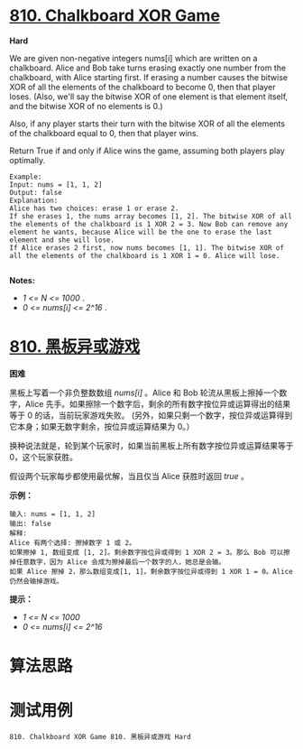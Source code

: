 # [810. Chalkboard XOR Game][enTitle]

**Hard**

We are given non-negative integers nums[i] which are written on a chalkboard. Alice and Bob take turns erasing exactly one number from the chalkboard, with Alice starting first. If erasing a number causes the bitwise XOR of all the elements of the chalkboard to become 0, then that player loses. (Also, we'll say the bitwise XOR of one element is that element itself, and the bitwise XOR of no elements is 0.)

Also, if any player starts their turn with the bitwise XOR of all the elements of the chalkboard equal to 0, then that player wins.

Return True if and only if Alice wins the game, assuming both players play optimally.

```
Example:
Input: nums = [1, 1, 2]
Output: false
Explanation: 
Alice has two choices: erase 1 or erase 2. 
If she erases 1, the nums array becomes [1, 2]. The bitwise XOR of all the elements of the chalkboard is 1 XOR 2 = 3. Now Bob can remove any element he wants, because Alice will be the one to erase the last element and she will lose. 
If Alice erases 2 first, now nums becomes [1, 1]. The bitwise XOR of all the elements of the chalkboard is 1 XOR 1 = 0. Alice will lose.


```

**Notes:** 

-  *1 <= N <= 1000* .  
-  *0 <= nums[i] <= 2^16* .




# [810. 黑板异或游戏][cnTitle]

**困难**

黑板上写着一个非负整数数组  *nums[i]*  。Alice 和 Bob 轮流从黑板上擦掉一个数字，Alice 先手。如果擦除一个数字后，剩余的所有数字按位异或运算得出的结果等于 0 的话，当前玩家游戏失败。 (另外，如果只剩一个数字，按位异或运算得到它本身；如果无数字剩余，按位异或运算结果为 0。）

换种说法就是，轮到某个玩家时，如果当前黑板上所有数字按位异或运算结果等于 0，这个玩家获胜。

假设两个玩家每步都使用最优解，当且仅当 Alice 获胜时返回  *true* 。



**示例：** 

```
输入: nums = [1, 1, 2]
输出: false
解释: 
Alice 有两个选择: 擦掉数字 1 或 2。
如果擦掉 1, 数组变成 [1, 2]。剩余数字按位异或得到 1 XOR 2 = 3。那么 Bob 可以擦掉任意数字，因为 Alice 会成为擦掉最后一个数字的人，她总是会输。
如果 Alice 擦掉 2，那么数组变成[1, 1]。剩余数字按位异或得到 1 XOR 1 = 0。Alice 仍然会输掉游戏。

```



**提示：** 

-  *1 <= N <= 1000*  
-  *0 <= nums[i] <= 2^16* 




# 算法思路

# 测试用例
```
810. Chalkboard XOR Game 810. 黑板异或游戏 Hard
```

[enTitle]: https://leetcode.com/problems/chalkboard-xor-game/
[cnTitle]: https://leetcode-cn.com/problems/chalkboard-xor-game/
